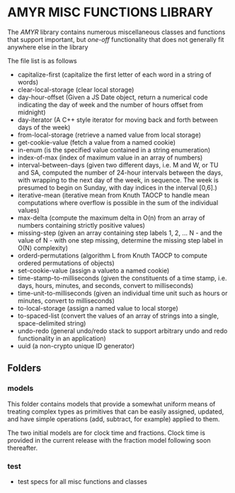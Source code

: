 # AMYR MISC FUNCTIONS LIBRARY

The _AMYR_ library contains numerous miscellaneous classes and functions that support important, but _one-off_ functionality that does not generally fit anywhere else in the library

The file list is as follows

- capitalize-first (capitalize the first letter of each word in a string of words)
- clear-local-storage (clear local storage)
- day-hour-offset (Given a JS Date object, return a numerical code indicating the day of week and the number of hours offset from midnight)
- day-iterator (A C++ style iterator for moving back and forth between days of the week)
- from-local-storage (retrieve a named value from local storage)
- get-cookie-value (fetch a value from a named cookie)
- in-enum (is the specified value contained in a string enumeration)
- index-of-max (index of maximum value in an array of numbers)
- interval-between-days (given two different days, i.e. M and W, or TU and SA, computed the number of 24-hour intervals between the days, with wrapping to the next day of the week, in sequence.  The week is presumed to begin on Sunday, with day indices in the interval [0,6].)
- iterative-mean (iterative mean from Knuth TAOCP to handle mean computations where overflow is possible in the sum of the individual values)
- max-delta (compute the maximum delta in O(n) from an array of numbers containing strictly positive values)
- missing-step (given an array containing step labels 1, 2, ... N - and the value of N - with one step missing, determine the missing step label in O(N) complexity)
- orderd-permutations (algorithm L from Knuth TAOCP to compute ordered permutations of objects)
- set-cookie-value (assign a valueto a named cookie)
- time-stamp-to-milliseconds (given the constituents of a time stamp, i.e. days, hours, minutes, and seconds, convert to milliseconds)
- time-unit-to-milliseconds (given an individual time unit such as hours or minutes, convert to milliseconds)
- to-local-storage (assign a named value to local storge)
- to-spaced-list (convert the values of an array of strings into a single, space-delimited string)
- undo-redo (general undo/redo stack to support arbitrary undo and redo functionality in an application)
- uuid (a non-crypto unique ID generator)

## Folders

### models

This folder contains models that provide a somewhat uniform means of treating complex types as primitives that can be easily assigned, updated, and have simple operations (add, subtract, for example) applied to them.

The two initial models are for clock time and fractions.  Clock time is provided in the current release with the fraction model following soon thereafter.

### test
- test specs for all misc functions and classes

